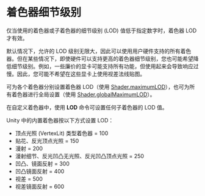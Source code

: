 着色器细节级别
======================


仅当使用的着色器或子着色器的细节级别 (LOD) 值低于指定数字时，着色器 LOD 才有效。

默认情况下，允许的 LOD 级别无限大，因此可以使用用户硬件支持的所有着色器。但在某些情况下，即使硬件可以支持更高的着色器细节级别，您也可能希望降低细节级别。例如，一些廉价的显卡可能支持所有功能，但使用起来会导致响应过慢。因此，您可能不希望在这些显卡上使用视差法线贴图。

可为各个着色器分别设置着色器 LOD（使用 [Shader.maximumLOD](../ScriptReference/Shader-maximumLOD.html)），也可为所有着色器进行全局设置（使用 [Shader.globalMaximumLOD](../ScriptReference/Shader-globalMaximumLOD.html)）。

在自定义着色器中，使用 __LOD__ 命令可设置任何子着色器的 LOD 值。

Unity 中的内置着色器按以下方式设置 LOD：

* 顶点光照 (VertexLit) 类型着色器 = 100
* 贴花、反光顶点光照 = 150
* 漫射 = 200
* 漫射细节、反光凹凸无光照、反光凹凸顶点光照 = 250
* 凹凸、镜面反射 = 300
* 凹凸镜面反射 = 400
* 视差 = 500
* 视差镜面反射 = 600
